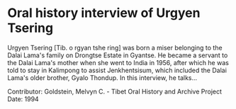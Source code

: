 # Oral history interview of Urgyen Tsering


Urgyen Tsering [Tib. o rgyan tshe ring] was born a miser belonging to the Dalai Lama's family on Drongtse Estate in Gyantse. He became a servant to the Dalai Lama's mother when she went to India in 1956, after which he was told to stay in Kalimpong to assist Jenkhentsisum, which included the Dalai Lama's older brother, Gyalo Thondup. In this interview, he talks...


Contributor:
                        Goldstein, Melvyn C. - Tibet Oral History and Archive Project  
Date:
1994  
